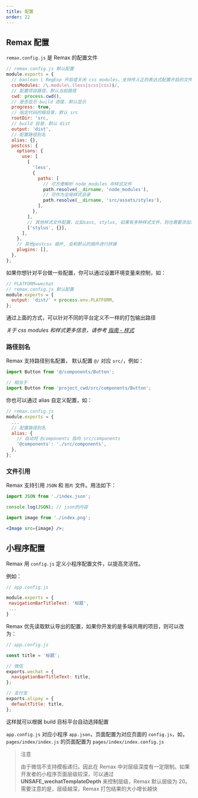 ```yaml
---
title: 配置
order: 22
---
```


## Remax 配置

`remax.config.js` 是 Remax 的配置文件

```js
// remax.config.js 默认配置
module.exports = {
  // boolean | RegExp 开启或关闭 css modules，支持传入正则表达式配置开启的文件命名格式
  cssModules: /\.module\.(less|scss|css)$/,
  // 配置项目路径，默认当前路径
  cwd: process.cwd(),
  // 是否显示 build 进度，默认显示
  progress: true,
  // 指定代码的根目录，默认 src
  rootDir: 'src,
  // build 目录，默认 dist
  output: 'dist',
  // 配置路径别名
  alias: {},
  postcss: {
    options: {
      use: [
        [
          'less',
          {
            paths: [
              // 可方便解析 node_modules 中样式文件
              path.resolve(__dirname, 'node_modules'),
              // 可作为全局样式目录
              path.resolve(__dirname, 'src/assets/styles'),
            ],
          },
        ],
        // 其他样式文件配置，比如sass, stylus, 如果有多种样式文件，则也需要添加对应配置
        ['stylus', {}],
      ],
    },
    // 其他postcss 插件, 会和默认的插件进行拼接
    plugins: [],
  },
};
```

如果你想针对平台做一些配置，你可以通过设置环境变量来控制，如：

```js
// PLATFORM=wechat
// remax.config.js 默认配置
module.exports = {
  output: 'dist/' + process.env.PLATFORM,
};
```

通过上面的方式，可以针对不同的平台定义不一样的打包输出路径

_关于 css modules 和样式更多信息，请参考 [指南 - 样式](/guide/style)_

### 路径别名

Remax 支持路径别名配置， 默认配置 `@/` 对应 `src/`，例如：

```js
import Button from '@/components/Button';

// 相当于
import Button from 'project_cwd/src/components/Button';
```

你也可以通过 alias 自定义配置，如：

```js
// remax.config.js
module.exports = {
  ...
  // 配置路径别名
  alias: {
    // 自动将 @components 指向 src/components
    '@components': './src/components',
  },
};
```

### 文件引用

Remax 支持引用 `JSON` 和 `图片` 文件。用法如下：

```js
import JSON from './index.json';

console.log(JSON); // json的内容
```

```jsx
import image from './index.png';

<Image src={image} />;
```

## 小程序配置

Remax 用 `config.js` 定义小程序配置文件，以提高灵活性。

例如：

```js
// app.config.js

module.exports = {
 navigationBarTitleText: '标题',
 ...
}
```

Remax 优先读取默认导出的配置，如果你开发的是多端共用的项目，则可以改为：

```js
// app.config.js

const title = '标题';

// 微信
exports.wechat = {
  navigationBarTitleText: title,
};

// 支付宝
exports.alipay = {
  defaultTitle: title,
};
```

这样就可以根据 build 目标平台自动选择配置

`app.config.js` 对应小程序 `app.json`，页面配置为对应页面的 `config.js`，如，`pages/index/index.js` 的页面配置为 `pages/index/index.config.js`

> 注意
>
> 由于微信不支持模板递归，因此在 Remax 中对层级深度有一定限制。如果开发者的小程序页面层级较深，可以通过 **UNSAFE_wechatTemplateDepth** 来控制层级，Remax 默认层级为 20。需要注意的是，层级越深，Remax 打包结果的大小增长越快
